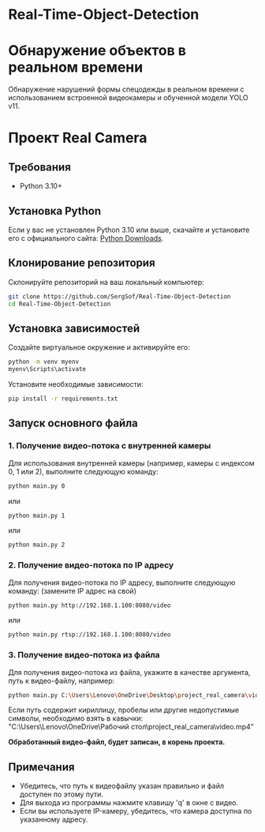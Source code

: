 # Real-Time-Object-Detection
# Обнаружение объектов в реальном времени

Обнаружение нарушений формы спецодежды в реальном времени с использованием встроенной видеокамеры и обученной модели YOLO v11.

# Проект Real Camera

## Требования

- Python 3.10+

## Установка Python

Если у вас не установлен Python 3.10 или выше, скачайте и установите его с официального сайта: [Python Downloads](https://www.python.org/downloads/).

## Клонирование репозитория

Склонируйте репозиторий на ваш локальный компьютер:

```bash
git clone https://github.com/SergSof/Real-Time-Object-Detection
cd Real-Time-Object-Detection
```

## Установка зависимостей

Создайте виртуальное окружение и активируйте его:

```bash
python -m venv myenv
myenv\Scripts\activate
```

Установите необходимые зависимости:

```bash
pip install -r requirements.txt
```

## Запуск основного файла

### 1. Получение видео-потока с внутренней камеры

Для использования внутренней камеры (например, камеры с индексом 0, 1 или 2), выполните следующую команду:

```bash
python main.py 0
```

или

```bash
python main.py 1
```

или

```bash
python main.py 2
```

### 2. Получение видео-потока по IP адресу

Для получения видео-потока по IP адресу, выполните следующую команду:
(замените IP адрес на свой)

```bash
python main.py http://192.168.1.100:8080/video
```

или

```bash
python main.py rtsp://192.168.1.100:8080/video
```

### 3. Получение видео-потока из файла

Для получения видео-потока из файла, укажите в качестве аргумента, путь к видео-файлу, например:

```bash
python main.py C:\Users\Lenovo\OneDrive\Desktop\project_real_camera\video.mp4
```
Если путь содержит кириллицу, пробелы или другие недопустимые символы, необходимо взять в кавычки:
"C:\Users\Lenovo\OneDrive\Рабочий стол\project_real_camera\video.mp4"

**Обработанный видео-файл, будет записан, в корень проекта.**

## Примечания

- Убедитесь, что путь к видеофайлу указан правильно и файл доступен по этому пути.
- Для выхода из программы нажмите клавишу 'q' в окне с видео.
- Если вы используете IP-камеру, убедитесь, что камера доступна по указанному адресу.
